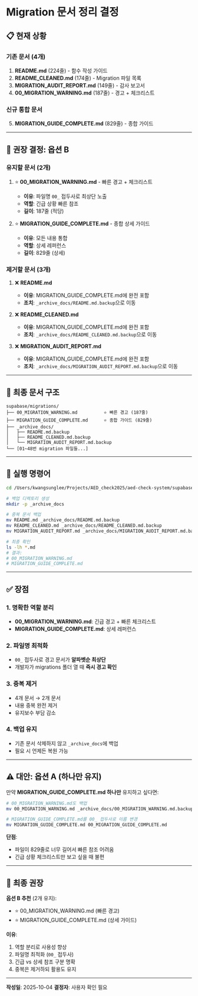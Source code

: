 # Migration 문서 정리 결정

## 📋 현재 상황

### 기존 문서 (4개)
1. **README.md** (224줄) - 함수 작성 가이드
2. **README_CLEANED.md** (174줄) - Migration 파일 목록
3. **MIGRATION_AUDIT_REPORT.md** (149줄) - 감사 보고서
4. **00_MIGRATION_WARNING.md** (187줄) - 경고 + 체크리스트

### 신규 통합 문서
5. **MIGRATION_GUIDE_COMPLETE.md** (829줄) - 종합 가이드

---

## 🎯 권장 결정: 옵션 B

### 유지할 문서 (2개)
1. ⭐ **00_MIGRATION_WARNING.md** - 빠른 경고 + 체크리스트
   - **이유**: 파일명 `00_` 접두사로 최상단 노출
   - **역할**: 긴급 상황 빠른 참조
   - **길이**: 187줄 (적당)

2. ⭐ **MIGRATION_GUIDE_COMPLETE.md** - 종합 상세 가이드
   - **이유**: 모든 내용 통합
   - **역할**: 상세 레퍼런스
   - **길이**: 829줄 (상세)

### 제거할 문서 (3개)
1. ❌ **README.md**
   - **이유**: MIGRATION_GUIDE_COMPLETE.md에 완전 포함
   - **조치**: `_archive_docs/README.md.backup`으로 이동

2. ❌ **README_CLEANED.md**
   - **이유**: MIGRATION_GUIDE_COMPLETE.md에 완전 포함
   - **조치**: `_archive_docs/README_CLEANED.md.backup`으로 이동

3. ❌ **MIGRATION_AUDIT_REPORT.md**
   - **이유**: MIGRATION_GUIDE_COMPLETE.md에 완전 포함
   - **조치**: `_archive_docs/MIGRATION_AUDIT_REPORT.md.backup`으로 이동

---

## 📁 최종 문서 구조

```
supabase/migrations/
├── 00_MIGRATION_WARNING.md          ⭐ 빠른 경고 (187줄)
├── MIGRATION_GUIDE_COMPLETE.md      ⭐ 종합 가이드 (829줄)
├── _archive_docs/
│   ├── README.md.backup
│   ├── README_CLEANED.md.backup
│   └── MIGRATION_AUDIT_REPORT.md.backup
└── [01~48번 migration 파일들...]
```

---

## 🔧 실행 명령어

```bash
cd /Users/kwangsunglee/Projects/AED_check2025/aed-check-system/supabase/migrations

# 백업 디렉토리 생성
mkdir -p _archive_docs

# 중복 문서 백업
mv README.md _archive_docs/README.md.backup
mv README_CLEANED.md _archive_docs/README_CLEANED.md.backup
mv MIGRATION_AUDIT_REPORT.md _archive_docs/MIGRATION_AUDIT_REPORT.md.backup

# 최종 확인
ls -lh *.md
# 결과:
# 00_MIGRATION_WARNING.md
# MIGRATION_GUIDE_COMPLETE.md
```

---

## ✅ 장점

### 1. 명확한 역할 분리
- **00_MIGRATION_WARNING.md**: 긴급 경고 + 빠른 체크리스트
- **MIGRATION_GUIDE_COMPLETE.md**: 상세 레퍼런스

### 2. 파일명 최적화
- `00_` 접두사로 경고 문서가 **알파벳순 최상단**
- 개발자가 migrations 폴더 열 때 **즉시 경고 확인**

### 3. 중복 제거
- 4개 문서 → 2개 문서
- 내용 중복 완전 제거
- 유지보수 부담 감소

### 4. 백업 유지
- 기존 문서 삭제하지 않고 `_archive_docs`에 백업
- 필요 시 언제든 복원 가능

---

## ⚠️ 대안: 옵션 A (하나만 유지)

만약 **MIGRATION_GUIDE_COMPLETE.md 하나만** 유지하고 싶다면:

```bash
# 00_MIGRATION_WARNING.md도 백업
mv 00_MIGRATION_WARNING.md _archive_docs/00_MIGRATION_WARNING.md.backup

# MIGRATION_GUIDE_COMPLETE.md를 00_ 접두사로 이름 변경
mv MIGRATION_GUIDE_COMPLETE.md 00_MIGRATION_GUIDE_COMPLETE.md
```

**단점**:
- 파일이 829줄로 너무 길어서 빠른 참조 어려움
- 긴급 상황 체크리스트만 보고 싶을 때 불편

---

## 🎯 최종 권장

**옵션 B 추천** (2개 유지):
- ⭐ 00_MIGRATION_WARNING.md (빠른 경고)
- ⭐ MIGRATION_GUIDE_COMPLETE.md (상세 가이드)

**이유**:
1. 역할 분리로 사용성 향상
2. 파일명 최적화 (`00_` 접두사)
3. 긴급 vs 상세 참조 구분 명확
4. 중복은 제거하되 활용도 유지

---

**작성일**: 2025-10-04
**결정자**: 사용자 확인 필요
